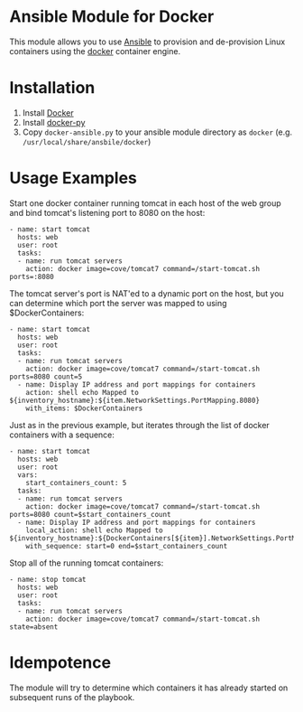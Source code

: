 Ansible Module for Docker
=========================

This module allows you to use [Ansible](http://ansible.cc) to provision and de-provision Linux containers using the [docker](http://docker.io) container engine. 

Installation
============

1. Install [Docker](http://www.docker.io/gettingstarted/)
2. Install [docker-py](https://github.com/dotcloud/docker-py)
2. Copy `docker-ansible.py` to your ansible module directory as `docker` (e.g. `/usr/local/share/ansbile/docker`)

Usage Examples
==============

Start one docker container running tomcat in each host of the web group and bind tomcat's listening port to 8080 on the host:

	- name: start tomcat
	  hosts: web
	  user: root
	  tasks:
	  - name: run tomcat servers
	    action: docker image=cove/tomcat7 command=/start-tomcat.sh ports=:8080

The tomcat server's port is NAT'ed to a dynamic port on the host, but you can determine which port the server was mapped to using $DockerContainers:

	- name: start tomcat 
	  hosts: web
	  user: root
	  tasks:
	  - name: run tomcat servers
	    action: docker image=cove/tomcat7 command=/start-tomcat.sh ports=8080 count=5
	  - name: Display IP address and port mappings for containers
	    action: shell echo Mapped to ${inventory_hostname}:${item.NetworkSettings.PortMapping.8080}
	    with_items: $DockerContainers

Just as in the previous example, but iterates through the list of docker containers with a sequence:

	- name: start tomcat
	  hosts: web
	  user: root
	  vars:
	  	start_containers_count: 5
	  tasks:
	  - name: run tomcat servers
	    action: docker image=cove/tomcat7 command=/start-tomcat.sh ports=8080 count=$start_containers_count
	  - name: Display IP address and port mappings for containers
	    local_action: shell echo Mapped to ${inventory_hostname}:${DockerContainers[${item}].NetworkSettings.PortMapping.8080}
	    with_sequence: start=0 end=$start_containers_count

Stop all of the running tomcat containers:

	- name: stop tomcat
	  hosts: web
	  user: root
	  tasks:
	  - name: run tomcat servers
	    action: docker image=cove/tomcat7 command=/start-tomcat.sh state=absent

Idempotence
===========
The module will try to determine which containers it has already started on subsequent runs of the playbook.




